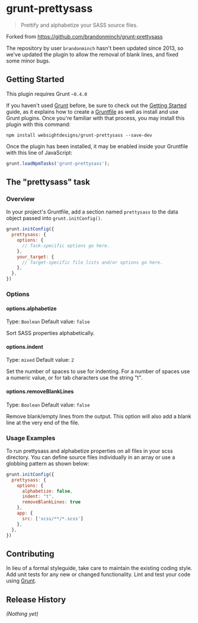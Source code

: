 # grunt-prettysass

> Prettify and alphabetize your SASS source files.

Forked from https://github.com/brandonminch/grunt-prettysass

The repository by user `brandonminch` hasn't been updated since 2013, so we've updated the plugin to allow the removal of blank lines, and fixed some minor bugs.

## Getting Started
This plugin requires Grunt `~0.4.0`

If you haven't used [Grunt](http://gruntjs.com/) before, be sure to check out the [Getting Started](http://gruntjs.com/getting-started) guide, as it explains how to create a [Gruntfile](http://gruntjs.com/sample-gruntfile) as well as install and use Grunt plugins. Once you're familiar with that process, you may install this plugin with this command:

```shell
npm install websightdesigns/grunt-prettysass --save-dev
```

Once the plugin has been installed, it may be enabled inside your Gruntfile with this line of JavaScript:

```js
grunt.loadNpmTasks('grunt-prettysass');
```

## The "prettysass" task

### Overview
In your project's Gruntfile, add a section named `prettysass` to the data object passed into `grunt.initConfig()`.

```js
grunt.initConfig({
  prettysass: {
    options: {
      // Task-specific options go here.
    },
    your_target: {
      // Target-specific file lists and/or options go here.
    },
  },
})
```

### Options

#### options.alphabetize
Type: `Boolean`
Default value: `false`

Sort SASS properties alphabetically.

#### options.indent
Type: `mixed`
Default value: `2`

Set the number of spaces to use for indenting. For a number of spaces use a numeric value, or for tab characters use the string "t".

#### options.removeBlankLines
Type: `Boolean`
Default value: `false`

Remove blank/empty lines from the output. This option will also add a blank line at the very end of the file.

### Usage Examples

To run prettysass and alphabetize properties on all files in your scss directory. You can define source files individually in an array or use a globbing pattern as shown below:

```js
grunt.initConfig({
  prettysass: {
    options: {
      alphabetize: false,
      indent: "t",
      removeBlankLines: true
    },
    app: {
      src: ['scss/**/*.scss']
    },
  },
})
```

## Contributing
In lieu of a formal styleguide, take care to maintain the existing coding style. Add unit tests for any new or changed functionality. Lint and test your code using [Grunt](http://gruntjs.com/).

## Release History
_(Nothing yet)_
